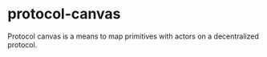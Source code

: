 # protocol-canvas
Protocol canvas is a means to map primitives with actors on a decentralized protocol.
